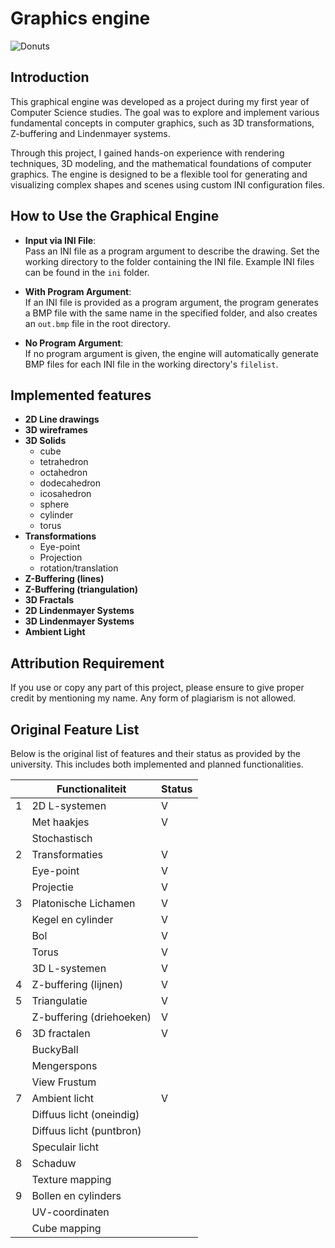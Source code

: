 # Graphics engine

![Donuts](images/screenshot.png)

## Introduction

This graphical engine was developed as a project during my first year of Computer Science studies. The goal was to explore 
and implement various fundamental concepts in computer graphics, such as 3D transformations, Z-buffering and Lindenmayer systems.

Through this project, I gained hands-on experience with rendering techniques, 3D modeling, and the mathematical 
foundations of computer graphics. The engine is designed to be a flexible tool for generating and visualizing complex shapes 
and scenes using custom INI configuration files.

## How to Use the Graphical Engine

- **Input via INI File**:  
  Pass an INI file as a program argument to describe the drawing. Set the working directory to the folder containing the INI file. Example INI files can be found in the `ini` folder.

- **With Program Argument**:  
  If an INI file is provided as a program argument, the program generates a BMP file with the same name in the specified folder, and also creates an `out.bmp` file in the root directory.

- **No Program Argument**:  
  If no program argument is given, the engine will automatically generate BMP files for each INI file in the working directory's `filelist`.

## Implemented features


- **2D Line drawings**
- **3D wireframes**
- **3D Solids**
    - cube
    - tetrahedron
    - octahedron
    - dodecahedron
    - icosahedron
    - sphere
    - cylinder
    - torus
- **Transformations**
    - Eye-point
    - Projection
    - rotation/translation
- **Z-Buffering (lines)**
- **Z-Buffering (triangulation)**
- **3D Fractals**
- **2D Lindenmayer Systems**
- **3D Lindenmayer Systems**
- **Ambient Light**



## Attribution Requirement

If you use or copy any part of this project, please ensure to give proper credit by mentioning my name. 
Any form of plagiarism is not allowed.

## Original Feature List

Below is the original list of features and their status as provided by the university. This includes both implemented and planned functionalities.

|   | Functionaliteit      | Status |
|---|---------------------------|--------|
| 1 | 2D L-systemen             | V      |
|   | Met haakjes               | V      |
|   | Stochastisch              |        |
| 2 | Transformaties            | V      |
|   | Eye-point                 | V      |
|   | Projectie                 | V      |
| 3 | Platonische Lichamen      | V      |
|   | Kegel en cylinder         | V      |
|   | Bol                       | V      |
|   | Torus                     | V      |
|   | 3D L-systemen             | V      |
| 4 | Z-buffering (lijnen)      | V      |
| 5 | Triangulatie              | V      |
|   | Z-buffering (driehoeken)  | V      |
| 6 | 3D fractalen              | V      |
|   | BuckyBall                 |        |
|   | Mengerspons               |        |
|   | View Frustum              |        |
| 7 | Ambient licht             | V      |
|   | Diffuus licht (oneindig)  |        |
|   | Diffuus licht (puntbron)  |        |
|   | Speculair licht           |        |
| 8 | Schaduw                   |        |
|   | Texture mapping           |        |
| 9 | Bollen en cylinders       |        |
|   | UV-coordinaten            |        |
|   | Cube mapping              |        |

